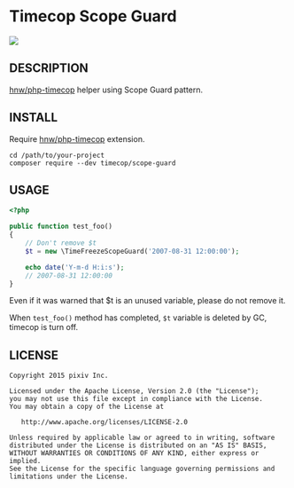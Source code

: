 Timecop Scope Guard
===================

[![](https://img.shields.io/packagist/v/timecop/scope-guard.svg)](https://packagist.org/packages/timecop/scope-guard)

## DESCRIPTION

[hnw/php-timecop](https://github.com/hnw/php-timecop) helper using Scope Guard pattern.

## INSTALL

Require [hnw/php-timecop](https://github.com/hnw/php-timecop) extension.

```
cd /path/to/your-project
composer require --dev timecop/scope-guard
```

## USAGE

```php
<?php

public function test_foo()
{
    // Don't remove $t
    $t = new \TimeFreezeScopeGuard('2007-08-31 12:00:00');

    echo date('Y-m-d H:i:s');
    // 2007-08-31 12:00:00
}
```

Even if it was warned that $t is an unused variable, please do not remove it.

When `test_foo()` method has completed, `$t` variable is deleted by GC, timecop is turn off.

## LICENSE

```
Copyright 2015 pixiv Inc.

Licensed under the Apache License, Version 2.0 (the "License");
you may not use this file except in compliance with the License.
You may obtain a copy of the License at

   http://www.apache.org/licenses/LICENSE-2.0

Unless required by applicable law or agreed to in writing, software
distributed under the License is distributed on an "AS IS" BASIS,
WITHOUT WARRANTIES OR CONDITIONS OF ANY KIND, either express or implied.
See the License for the specific language governing permissions and
limitations under the License.
```
